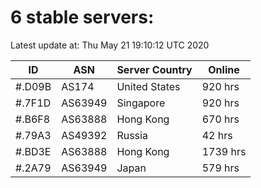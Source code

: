 # 6 stable servers:

Latest update at: Thu May 21 19:10:12 UTC 2020

| ID | ASN | Server Country | Online |
| -- | --- | -------------- | ------ |
| #.D09B | AS174 | United States | 920 hrs |
| #.7F1D | AS63949 | Singapore | 920 hrs |
| #.B6F8 | AS63888 | Hong Kong | 670 hrs |
| #.79A3 | AS49392 | Russia | 42 hrs |
| #.BD3E | AS63888 | Hong Kong | 1739 hrs |
| #.2A79 | AS63949 | Japan | 579 hrs |

